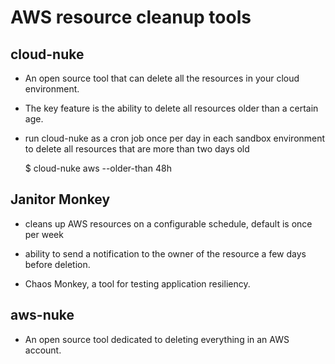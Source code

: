 # AWS resource cleanup tools

## cloud-nuke

- An open source tool that can delete all the resources in your cloud environment. 

- The key feature is the ability to delete all resources older than a certain age.

- run cloud-nuke as a cron job once per day in each sandbox environment to delete all resources that are more than two days old

    $ cloud-nuke aws --older-than 48h

## Janitor Monkey

- cleans up AWS resources on a configurable schedule, default is once per week

- ability to send a notification to the owner of the resource a few days before deletion.

- Chaos Monkey, a tool for testing application resiliency. 

## aws-nuke

- An open source tool dedicated to deleting everything in an AWS account. 
